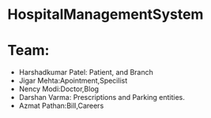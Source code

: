 # HospitalManagementSystem
# Team: 
- Harshadkumar Patel: Patient, and Branch
- Jigar Mehta:Apointment,Specilist
- Nency Modi:Doctor,Blog
- Darshan Varma: Prescriptions and Parking entities.
- Azmat Pathan:Bill,Careers
